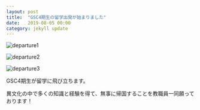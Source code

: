 ```yaml
---
layout: post
title:  "GSC4期生の留学出発が始まりました"
date:   2019-08-05 00:00
category: jekyll update
---
```


![departure1](http://www.gsc.aoyama.ac.jp/assets/images/news/20190805_departure.jpg)

![departure2](http://www.gsc.aoyama.ac.jp/assets/images/news/20190806_departure.jpg)

![departure3](http://www.gsc.aoyama.ac.jp/assets/images/news/20190807_departure.jpg)

GSC4期生が留学に飛び立ちます。

異文化の中で多くの知識と経験を得て、無事に帰国することを教職員一同願っております！


[jekyll-docs]: https://jekyllrb.com/docs/home
[jekyll-gh]:   https://github.com/jekyll/jekyll
[jekyll-talk]: https://talk.jekyllrb.com/
